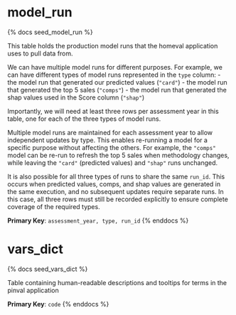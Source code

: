 # model_run

{% docs seed_model_run %}

This table holds the production model runs that the homeval application uses to pull data from.

We can have multiple model runs for different purposes.
For example, we can have different types of model runs represented in the `type` column:
    - the model run that generated our predicted values (`"card"`)
    - the model run that generated the top 5 sales (`"comps"`)
    - the model run that generated the shap values used in the Score column (`"shap"`)

Importantly, we will need at least three rows per assessment year in this table,
one for each of the three types of model runs.

Multiple model runs are maintained for each assessment year to allow independent
updates by type. This enables re-running a model for a specific purpose without
affecting the others. For example, the `"comps"` model can be re-run to refresh
the top 5 sales when methodology changes, while leaving the `"card"` (predicted
values) and `"shap"` runs unchanged.

It is also possible for all three types of runs to share the same `run_id`. This
occurs when predicted values, comps, and shap values are generated in the same
execution, and no subsequent updates require separate runs. In this case, all three
rows must still be recorded explicitly to ensure complete coverage of the required
types.

**Primary Key**: `assessment_year, type, run_id`
{% enddocs %}

# vars_dict

{% docs seed_vars_dict %}

Table containing human-readable descriptions and tooltips for terms in the pinval application

**Primary Key**: `code`
{% enddocs %}